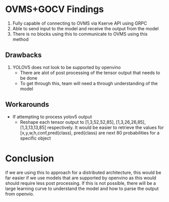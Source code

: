 # OVMS+GOCV Findings

1. Fully capable of connecting to OVMS via Kserve API using GRPC
2. Able to send input to the model and receive the output from the model
3.  There is no blocks using this to communicate to OVMS using this method



## Drawbacks

1. YOLOV5 does not look to be supported by openvino
   - There are alot of post processing of the tensor output that needs to be done 
   - To get through this, team will need a through understanding of the model 



## Workarounds 

- If attempting to process yolov5 output
  - Reshape each tensor output to [1,3,52,52,85], [1,3,26,26,85], [1,3,13,13,85] respectively. It would be easier to retrieve the values for [x,y,w,h,conf,pred(class), pred(class) are next 80 probabilities for a specific object



# Conclusion

if we are using this to approach for a distributed architecture, this would be far easier if we use models that are supported by openvino as this would should require less post processing. If this is not possible, there will be a large learning curve to understand the model and how to parse the output from openvio.
